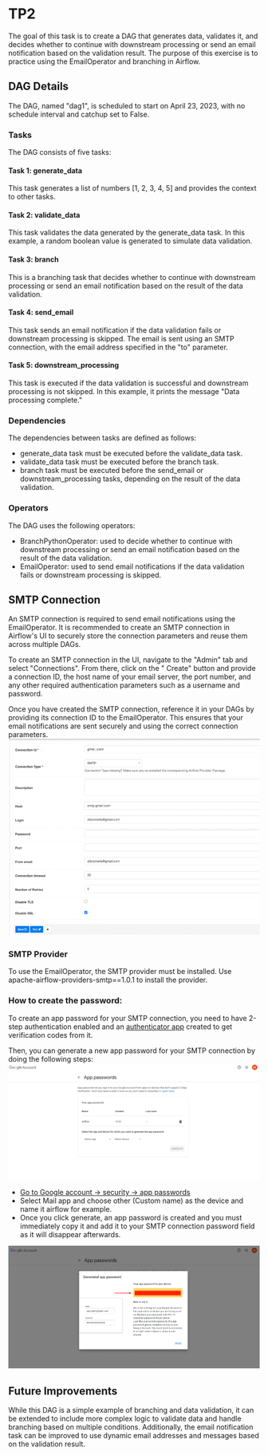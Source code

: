 # TP2

The goal of this task is to create a DAG that generates data, validates it, and decides whether to continue with
downstream processing or send an email notification based on the validation result.
The purpose of this exercise is to practice using the EmailOperator and branching in Airflow.

## DAG Details

The DAG, named "dag1", is scheduled to start on April 23, 2023, with no schedule interval and catchup set to False.

### Tasks

The DAG consists of five tasks:

#### Task 1: generate_data

This task generates a list of numbers [1, 2, 3, 4, 5] and provides the context to other tasks.

#### Task 2: validate_data

This task validates the data generated by the generate_data task. In this example, a random boolean value is generated
to simulate data validation.

#### Task 3: branch

This is a branching task that decides whether to continue with downstream processing or send an email notification based
on the result of the data validation.

#### Task 4: send_email

This task sends an email notification if the data validation fails or downstream processing is skipped. The email is
sent using an SMTP connection, with the email address specified in the "to" parameter.

#### Task 5: downstream_processing

This task is executed if the data validation is successful and downstream processing is not skipped. In this example, it
prints the message "Data processing complete."

### Dependencies

The dependencies between tasks are defined as follows:

- generate_data task must be executed before the validate_data task.
- validate_data task must be executed before the branch task.
- branch task must be executed before the send_email or downstream_processing tasks, depending on the result of the data
  validation.

### Operators

The DAG uses the following operators:

- BranchPythonOperator: used to decide whether to continue with downstream processing or send an email notification
  based on the result of the data validation.
- EmailOperator: used to send email notifications if the data validation fails or downstream processing is skipped.

## SMTP Connection

An SMTP connection is required to send email notifications using the EmailOperator. It is recommended to create an SMTP
connection in Airflow's UI to securely store the connection parameters and reuse them across multiple DAGs.

To create an SMTP connection in the UI, navigate to the "Admin" tab and select "Connections". From there, click on the "
Create" button and provide a connection ID, the host name of your email server, the port number, and any other required
authentication parameters such as a username and password.

Once you have created the SMTP connection, reference it in your DAGs by providing its connection ID to the
EmailOperator. This ensures that your email notifications are sent securely and using the correct connection parameters.
![gmail_cnx.png](images/gmail_cnx.png)

### SMTP Provider

To use the EmailOperator, the SMTP provider must be installed. Use apache-airflow-providers-smtp==1.0.1 to install the
provider.

### How to create the password:

To create an app password for your SMTP connection, you need to have 2-step authentication enabled and an [authenticator
app](https://myaccount.google.com/two-step-verification/authenticator) created to get verification codes from it.

Then, you can generate a new app password for your SMTP connection by doing the following steps:
![app_passwords.png](images/app_passwords.png)

- [Go to Google account -> security -> app passwords](https://myaccount.google.com/apppasswords)
- Select Mail app and choose other (Custom name) as the device and name it airflow for example.
- Once you click generate, an app password is created and you must immediately copy it and add it to your SMTP
  connection password field as it will disappear afterwards.

![password_example.png](images/password_example.png)

## Future Improvements

While this DAG is a simple example of branching and data validation, it can be extended to include more complex logic to
validate data and handle branching based on multiple conditions. Additionally, the email notification task can be
improved to use dynamic email addresses and messages based on the validation result.